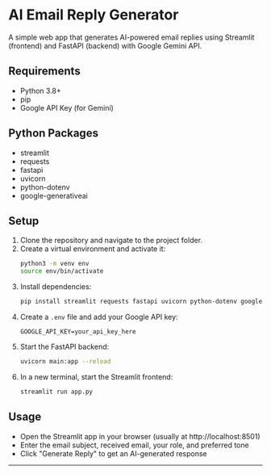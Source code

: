 # AI Email Reply Generator

A simple web app that generates AI-powered email replies using Streamlit (frontend) and FastAPI (backend) with Google Gemini API.

## Requirements

- Python 3.8+
- pip
- Google API Key (for Gemini)

## Python Packages
- streamlit
- requests
- fastapi
- uvicorn
- python-dotenv
- google-generativeai

## Setup

1. Clone the repository and navigate to the project folder.
2. Create a virtual environment and activate it:
   ```bash
   python3 -m venv env
   source env/bin/activate
   ```
3. Install dependencies:
   ```bash
   pip install streamlit requests fastapi uvicorn python-dotenv google-generativeai
   ```
4. Create a `.env` file and add your Google API key:
   ```env
   GOOGLE_API_KEY=your_api_key_here
   ```
5. Start the FastAPI backend:
   ```bash
   uvicorn main:app --reload
   ```
6. In a new terminal, start the Streamlit frontend:
   ```bash
   streamlit run app.py
   ```

## Usage
- Open the Streamlit app in your browser (usually at http://localhost:8501)
- Enter the email subject, received email, your role, and preferred tone
- Click "Generate Reply" to get an AI-generated response

---

